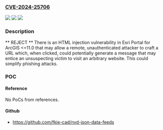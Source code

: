 ### [CVE-2024-25706](https://cve.mitre.org/cgi-bin/cvename.cgi?name=CVE-2024-25706)
![](https://img.shields.io/static/v1?label=Product&message=n%2Fa&color=blue)
![](https://img.shields.io/static/v1?label=Version&message=n%2Fa&color=blue)
![](https://img.shields.io/static/v1?label=Vulnerability&message=n%2Fa&color=blue)

### Description

** REJECT ** There is an HTML injection vulnerability in Esri Portal for ArcGIS <=11.0 that may allow a remote, unauthenticated attacker to craft a URL which, when clicked, could potentially generate a message that may entice an unsuspecting victim to visit an arbitrary website. This could simplify phishing attacks.

### POC

#### Reference
No PoCs from references.

#### Github
- https://github.com/fkie-cad/nvd-json-data-feeds

